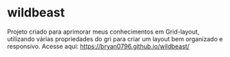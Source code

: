 # wildbeast
Projeto criado para aprimorar meus conhecimentos em Grid-layout, utilizando várias propriedades do gri para criar um layout bem organizado e responsivo.
Acesse aqui: https://bryan0796.github.io/wildbeast/
